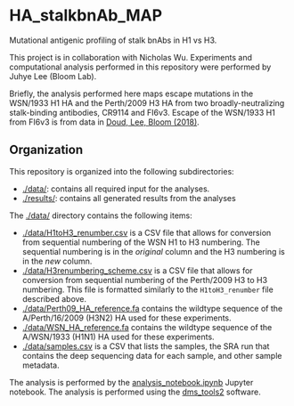 # HA_stalkbnAb_MAP

Mutational antigenic profiling of stalk bnAbs in H1 vs H3.

This project is in collaboration with Nicholas Wu. 
Experiments and computational analysis performed in this repository were performed by Juhye Lee (Bloom Lab).

Briefly, the analysis performed here maps escape mutations in the WSN/1933 H1 HA and the Perth/2009 H3 HA from two broadly-neutralizing stalk-binding antibodies, CR9114 and FI6v3.
Escape of the WSN/1933 H1 from FI6v3 is from data in [Doud, Lee, Bloom (2018)](https://www.nature.com/articles/s41467-018-03665-3).

## Organization

This repository is organized into the following subdirectories:

  * [./data/](./data/): contains all required input for the analyses.
  * [./results/](./results/): contains all generated results from the analyses
  
The [./data/](./data/) directory contains the following items:
  * [./data/H1toH3_renumber.csv](./data/H1toH3_renumber.csv) is a CSV file that allows for conversion from sequential numbering of the WSN H1 to H3 numbering. The sequential numbering is in the _original_ column and the H3 numbering is in the _new_ column.
  * [./data/H3renumbering_scheme.csv](./data/H3renumbering_scheme.csv) is a CSV file that allows for conversion from sequential numbering of the Perth/2009 H3 to H3 numbering. This file is formatted similarly to the `H1toH3_renumber` file described above.
  * [./data/Perth09_HA_reference.fa](./data/Perth09_HA_reference.fa) contains the wildtype sequence of the A/Perth/16/2009 (H3N2) HA used for these experiments.
  * [./data/WSN_HA_reference.fa](./data/WSN_HA_reference.fa) contains the wildtype sequence of the A/WSN/1933 (H1N1) HA used for these experiments.
  * [./data/samples.csv](./data/samples.csv) is a CSV that lists the samples, the SRA run that contains the deep sequencing data for each sample, and other sample metadata.

The analysis is performed by the [analysis_notebook.ipynb](analysis_notebook.ipynb) Jupyter notebook.
The analysis is performed using the [dms_tools2](https://jbloomlab.github.io/dms_tools2/) software.

